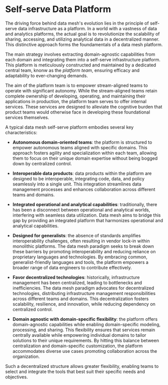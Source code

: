 # Self-serve Data Platform

The driving force behind data mesh's evolution lies in the principle of self-serve data infrastructure as a platform. In a world with a vastness of data and analytics platforms, the actual goal is to revolutionize the scalability of sharing, accessing, and utilizing analytical data in a decentralized manner. This distinctive approach forms the foundamentals of a data mesh platform.

The main strategy involves extracting domain-agnostic capabilities from each domain and integrating them into a self-serve infrastructure platform. This platform is meticulously constructed and maintained by a dedicated central team, knonw as the *platform team*, ensuring efficacy and adaptability to ever-changing demands.

The aim of the platform team is to empower stream-aligned teams to operate with significant autonomy. While the stream-aligned teams retain complete ownership of developing, operating, and maintaining their applications in production, the platform team serves to offer internal services. These services are designed to alleviate the cognitive burden that product teams would otherwise face in developing these foundational services themselves.

A typical data mesh self-serve platform embodies several key characteristics:

* **Autonomous domain-oriented teams**: the platform is structured to empower autonomous teams aligned with specific domains. This approach fosters agility and specialization within each team, allowing them to focus on their unique domain expertise without being bogged down by centralized control.

* **Interoperable data products**: data products within the platform are designed to be interoperable, integrating code, data, and policy seamlessly into a single unit. This integration streamlines data management processes and enhances collaboration across different teams and domains.

* **Integrated operational and analytical capabilities**: traditionally, there has been a disconnect between operational and analytical worlds, interfering with seamless data utilization. Data mesh aims to bridge this gap by providing an integrated platform that harmonizes operational and analytical capabilities.

* **Designed for generalists**: the absence of standards amplifies interoperability challenges, often resulting in vendor lock-in within monolithic platforms. The data mesh paradigm seeks to break down these barriers by promoting interoperability and reducing reliance on proprietary languages and technologies. By embracing common, generalist-friendly languages and tools, the platform empowers a broader range of data engineers to contribute effectively.

* **Favor decentralized technologies**: historically, infrastructure management has been centralized, leading to bottlenecks and inefficiencies. The data mesh paradigm advocates for decentralized technologies, distributing infrastructure management responsibilities across different teams and domains. This decentralization fosters scalability, resilience, and innovation, while reducing dependency on centralized control.

* **Domain agnostic with domain-specific flexibility**: the platform offers domain-agnostic capabilities while enabling domain-specific modeling, processing, and sharing. This flexibility ensures that services remain centrally available while empowering individual domains to tailor solutions to their unique requirements. By hitting this balance between centralization and domain-specific customization, the platform accommodates diverse use cases promoting collaboration across the organization.

Such a decentralized structure allows greater flexibility, enabling teams to select and integrate the tools that best suit their specific needs and objectives.